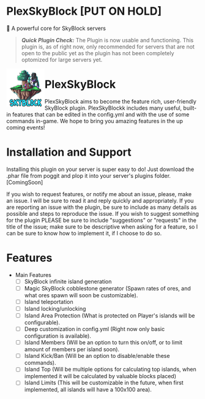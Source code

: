 # PlexSkyBlock [PUT ON HOLD]
🦅 A powerful core for SkyBlock servers 
 
 > __*Quick Plugin Check:*__ The Plugin is now usable and functioning. This plugin is, as of right now, only recommended for servers that are not open to the public yet as the plugin has not been completely optomized for large servers yet.
 
 
 <img src="https://github.com/PlexOfDevs/PlexSkyBlock/blob/master/icon.png" width="100" height="100" align="left"></img>
 
 # PlexSkyBlock
PlexSkyBlock aims to become the feature rich, user-friendly SkyBlock plugin. PlexSkyBlockk includes many useful, built-in features that can be edited in the config.yml and with the use of some commands in-game. We hope to bring you amazing features in the up coming events!

# Installation and Support
Installing this plugin on your server is super easy to do! Just download the .phar file from poggit and plop it into your server's plugins folder. [ComingSoon]

If you wish to request features, or notify me about an issue, please, make an issue. I will be sure to read it and reply quickly and appropriately. If you are reporting an issue with the plugin, be sure to include as many details as possible and steps to reproduce the issue. If you wish to suggest something for the plugin PLEASE be sure to include "suggestions" or "requests" in the title of the issue; make sure to be descriptive when asking for a feature, so I can be sure to know how to implement it, if I choose to do so.

# Features
- Main Features
  - [ ] SkyBlock infinite island generation
  - [ ] Magic SkyBlock cobblestone generator (Spawn rates of ores, and what ores spawn will soon be customizable).
  - [ ] Island teleportation
  - [ ] Island locking/unlocking
  - [ ] Island Area Protection (What is protected on Player's islands will be configurable).
  - [ ] Deep customization in config.yml (Right now only basic configuration is available).
  - [ ] Island Members (Will be an option to turn this on/off, or to limit amount of members per island soon).
  - [ ] Island Kick/Ban (Will be an option to disable/enable these commands).
  - [ ] Island Top (Will be multiple options for calculating top islands, when implemented it will be calculated by valuable blocks placed)
  - [ ] Island Limits (This will be customizable in the future, when first implemented, all islands will have a 100x100 area).
